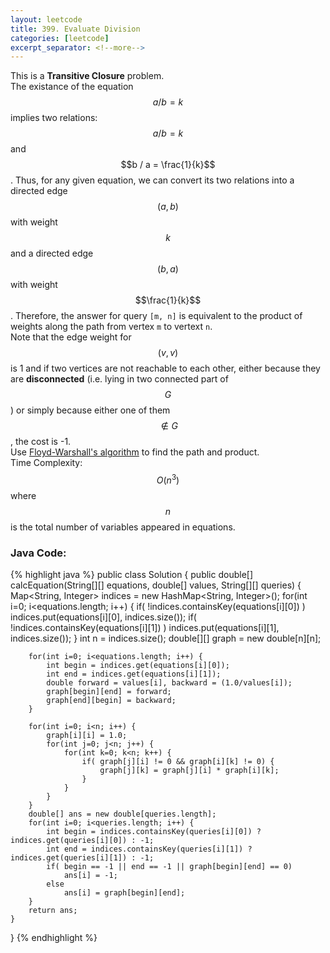 ```yaml
---
layout: leetcode
title: 399. Evaluate Division
categories: [leetcode]
excerpt_separator: <!--more-->
---
```

This is a **Transitive Closure** problem.  
The existance of the equation $$a / b = k$$ implies two relations: $$a / b = k$$ and $$b / a = \frac{1}{k}$$. Thus, for any given equation, we can convert its two relations into a directed edge $$(a, b)$$ with weight $$k$$ and a directed edge $$(b, a)$$ with weight $$\frac{1}{k}$$. Therefore, the answer for query `[m, n]` is equivalent to the product of weights along the path from vertex `m` to vertext `n`.  
Note that the edge weight for $$(v, v)$$ is 1 and if two vertices are not reachable to each other, either because they are **disconnected** (i.e. lying in two connected part of $$G$$) or simply because either one of them $$\notin G$$, the cost is -1.  
Use [Floyd-Warshall's algorithm](https://en.wikipedia.org/wiki/Floyd%E2%80%93Warshall_algorithm) to find the path and product.  
Time Complexity: $$O(n^3)$$ where $$n$$ is the total number of variables appeared in equations.
<!--more-->

### Java Code:
{% highlight java %}
public class Solution {
    public double[] calcEquation(String[][] equations, double[] values, String[][] queries) {
        Map<String, Integer> indices = new HashMap<String, Integer>();
        for(int i=0; i<equations.length; i++) {
            if( !indices.containsKey(equations[i][0]) )
                indices.put(equations[i][0], indices.size());
            if( !indices.containsKey(equations[i][1]) )
                indices.put(equations[i][1], indices.size());
        }
        int n = indices.size();
        double[][] graph = new double[n][n];
        
        for(int i=0; i<equations.length; i++) {
            int begin = indices.get(equations[i][0]);
            int end = indices.get(equations[i][1]);
            double forward = values[i], backward = (1.0/values[i]);
            graph[begin][end] = forward;
            graph[end][begin] = backward;
        }
        
        for(int i=0; i<n; i++) {
            graph[i][i] = 1.0;
            for(int j=0; j<n; j++) {
                for(int k=0; k<n; k++) {
                    if( graph[j][i] != 0 && graph[i][k] != 0) {
                        graph[j][k] = graph[j][i] * graph[i][k];
                    }
                }
            }
        }
        double[] ans = new double[queries.length];
        for(int i=0; i<queries.length; i++) {
            int begin = indices.containsKey(queries[i][0]) ? indices.get(queries[i][0]) : -1;
            int end = indices.containsKey(queries[i][1]) ? indices.get(queries[i][1]) : -1;
            if( begin == -1 || end == -1 || graph[begin][end] == 0)
                ans[i] = -1;
            else
                ans[i] = graph[begin][end];
        }
        return ans;
    }
}
{% endhighlight %}
<div
  class="fb-like"
  data-share="true"
  data-width="450"
  data-show-faces="true">
</div>
<div class="fb-comments" data-href="https://tyge318.github.io/{{page.title}}/" data-numposts="10"></div>
